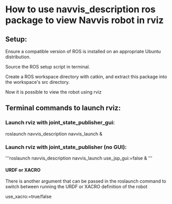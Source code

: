 # How to use navvis_description ros package to view Navvis robot in rviz

## Setup:

Ensure a compatible version of ROS is installed on an appropriate Ubuntu distribution.

Source the ROS setup script in terminal.

Create a ROS workspace directory with catkin, and extract this package into the workspace's src directory.

Now it is possible to view the robot using rviz

## Terminal commands to launch rviz:

### Launch rviz with joint_state_publisher_gui:

roslaunch navvis_description navvis_launch &

### Launch rviz with joint_state_publisher (no GUI):

 '''roslaunch navvis_description navvis_launch use_jsp_gui:=false & '''

#### URDF or XACRO

There is another argument that can be passed in the roslaunch command to switch between running the URDF or XACRO definition of the robot

use_xacro:=true/false
